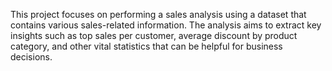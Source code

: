 This project focuses on performing a sales analysis using a dataset that contains various sales-related information. The analysis aims to extract key insights such as top sales per customer, average discount by product category, and other vital statistics that can be helpful for business decisions.
